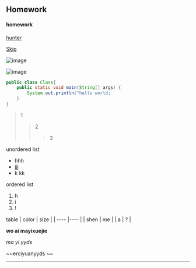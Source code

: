 ## Homework
#### homework
[hunter](https://baike.baidu.com/item/%E6%80%AA%E7%89%A9%E7%8C%8E%E4%BA%BA/16173?fr=aladdin)

[Skip](README.md)

![image](ysn.jpg)

![image](https://gameplus-platform.cdn.bcebos.com/gameplus-platform/upload/file/img/738fae296acad53bae49685f986839f9/738fae296acad53bae49685f986839f9.jpg)

```Java
public class Class{
    public static void main(String[] args) {
        System.out.println("hello world;
    }
}
```
> 1
>> 2
>>> 3

unordered list
- hhh
- jjj 
- k kk

ordered list
1. h
1. i
1. !

table
|   color  | size  |
|  ---- |---- |
| shen | me |
| a  | ? |

**wo ai mayixuejie**

*ma yi yyds*

~~erciyuanyyds ~~

----
